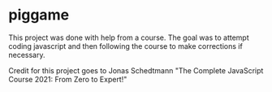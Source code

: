 # piggame

This project was done with help from a course. The goal was to attempt coding javascript and then following the course to make corrections if necessary.

Credit for this project goes to Jonas Schedtmann "The Complete JavaScript Course 2021: From Zero to Expert!"
